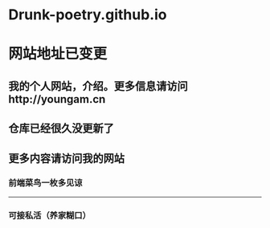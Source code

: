 # Drunk-poetry.github.io
# 网站地址已变更
我的个人网站，介绍。更多信息请访问http://youngam.cn
---
## 仓库已经很久没更新了
## 更多内容请访问我的网站
### 前端菜鸟一枚多见谅
---
### 可接私活（养家糊口）

